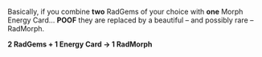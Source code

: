 Basically, if you combine **two** RadGems of your choice with **one** Morph Energy Card… **POOF** they are replaced by a beautiful – and possibly rare – RadMorph.

**2 RadGems + 1 Energy Card → 1 RadMorph**
